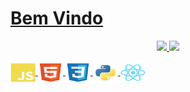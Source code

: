 <h1><a href="https://www.youtube.com/watch?v=dQw4w9WgXcQ">Bem Vindo</a></br></h1>

<div align="center">
  <a href="https://github.com/Miguelito001">
  <img height="180em" src="https://github-readme-stats.vercel.app/api?username=Miguelito001&show_icons=false&theme=dark&include_all_commits=true&count_private=true"/>
  <img height="180em" src="https://github-readme-stats.vercel.app/api/top-langs/?username=Miguelito001&layout=compact&langs_count=7&theme=dark"/>
</div>
<div style="display: inline_block"><br>
  <img align="center" alt="Miguel-Js" height="30" width="40" src="https://raw.githubusercontent.com/devicons/devicon/master/icons/javascript/javascript-plain.svg">
  <img align="center" alt="Miguel-HTML" height="30" width="40" src="https://raw.githubusercontent.com/devicons/devicon/master/icons/html5/html5-original.svg">
  <img align="center" alt="Miguel-CSS" height="30" width="40" src="https://raw.githubusercontent.com/devicons/devicon/master/icons/css3/css3-original.svg">
  <img align="center" alt="Miguel-Python" height="30" width="40" src="https://raw.githubusercontent.com/devicons/devicon/master/icons/python/python-original.svg">
  <img align="center" alt="Miguel-REACT" height="30" width="40" src="https://raw.githubusercontent.com/devicons/devicon/master/icons/react/react-original.svg">
</div>


